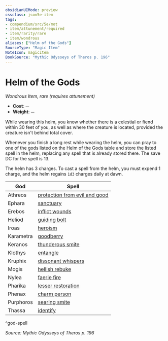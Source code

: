 ```yaml
---
obsidianUIMode: preview
cssclass: json5e-item
tags:
- compendium/src/5e/mot
- item/attunement/required
- item/rarity/rare
- item/wondrous
aliases: ["Helm of the Gods"]
SourceType: "Magic Item"
NoteIcon: magicitem
BookSource: "Mythic Odysseys of Theros p. 196"
---
```

# Helm of the Gods
*Wondrous Item, rare (requires attunement)*  

- **Cost**: ⏤
- **Weight**: ⏤

While wearing this helm, you know whether there is a celestial or fiend within 30 feet of you, as well as where the creature is located, provided the creature isn't behind total cover.

Whenever you finish a long rest while wearing the helm, you can pray to one of the gods listed on the Helm of the Gods table and store the listed spell in the helm, replacing any spell that is already stored there. The save DC for the spell is 13.

The helm has 3 charges. To cast a spell from the helm, you must expend 1 charge, and the helm regains `1d3` charges daily at dawn.

| God | Spell |
|-----|-------|
| Athreos | [protection from evil and good](/2-Mechanics/CLI/spells/protection-from-evil-and-good.md) |
| Ephara | [sanctuary](/2-Mechanics/CLI/spells/sanctuary.md) |
| Erebos | [inflict wounds](/2-Mechanics/CLI/spells/inflict-wounds.md) |
| Heliod | [guiding bolt](/2-Mechanics/CLI/spells/guiding-bolt.md) |
| Iroas | [heroism](/2-Mechanics/CLI/spells/heroism.md) |
| Karametra | [goodberry](/2-Mechanics/CLI/spells/goodberry.md) |
| Keranos | [thunderous smite](/2-Mechanics/CLI/spells/thunderous-smite.md) |
| Klothys | [entangle](/2-Mechanics/CLI/spells/entangle.md) |
| Kruphix | [dissonant whispers](/2-Mechanics/CLI/spells/dissonant-whispers.md) |
| Mogis | [hellish rebuke](/2-Mechanics/CLI/spells/hellish-rebuke.md) |
| Nylea | [faerie fire](/2-Mechanics/CLI/spells/faerie-fire.md) |
| Pharika | [lesser restoration](/2-Mechanics/CLI/spells/lesser-restoration.md) |
| Phenax | [charm person](/2-Mechanics/CLI/spells/charm-person.md) |
| Purphoros | [searing smite](/2-Mechanics/CLI/spells/searing-smite.md) |
| Thassa | [identify](/2-Mechanics/CLI/spells/identify.md) |
^god-spell

*Source: Mythic Odysseys of Theros p. 196*